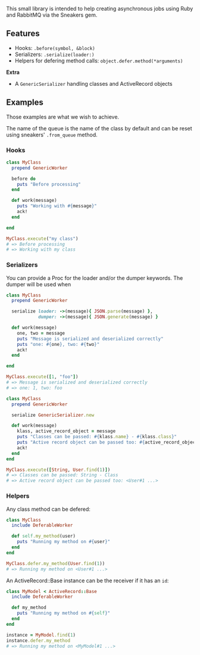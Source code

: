 This small library is intended to help creating asynchronous jobs
using Ruby and RabbitMQ via the Sneakers gem.

## Features

- Hooks: `.before(symbol, &block)`
- Serializers: `.serialize(loader:)`
- Helpers for defering method calls: `object.defer.method(*arguments)`

**Extra**

- A `GenericSerializer` handling classes and ActiveRecord objects

## Examples

Those examples are what we wish to achieve.

The name of the queue is the name of the class by default and can be reset
using sneakers' `.from_queue` method.

### Hooks

``` ruby
class MyClass
  prepend GenericWorker

  before do
    puts "Before processing"
  end

  def work(message)
    puts "Working with #{message}"
    ack!
  end

end

MyClass.execute("my class")
# => Before processing
# => Working with my class
```

### Serializers

You can provide a Proc for the loader and/or the dumper keywords.
The dumper will be used when

``` ruby
class MyClass
  prepend GenericWorker

  serialize loader: ->(message){ JSON.parse(message) },
            dumper: ->(message){ JSON.generate(message) }

  def work(message)
    one, two = message
    puts "Message is serialized and deserialized correctly"
    puts "one: #{one}, two: #{two}"
    ack!
  end

end

MyClass.execute([1, "foo"])
# => Message is serialized and deserialized correctly
# => one: 1, two: foo
```

``` ruby
class MyClass
  prepend GenericWorker

  serialize GenericSerializer.new

  def work(message)
    klass, active_record_object = message
    puts "Classes can be passed: #{klass.name} - #{klass.class}"
    puts "Active record object can be passed too: #{active_record_object}"
    ack!
  end
end

MyClass.execute([String, User.find(1)])
# => Classes can be passed: String - Class
# => Active record object can be passed too: <User#1 ...>
```

### Helpers

Any class method can be defered:

``` ruby
class MyClass
  include DeferableWorker

  def self.my_method(user)
    puts "Running my method on #{user}"
  end
end

MyClass.defer.my_method(User.find(1))
# => Running my method on <User#1 ...>
```

An ActiveRecord::Base instance can be the receiver if it has an `id`:

``` ruby
class MyModel < ActiveRecord::Base
  include DeferableWorker

  def my_method
    puts "Running my method on #{self}"
  end
end

instance = MyModel.find(1)
instance.defer.my_method
# => Running my method on <MyModel#1 ...>
```
